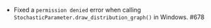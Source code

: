 * Fixed a `permission denied` error when calling
  `StochasticParameter.draw_distribution_graph()` in
  Windows. #678
